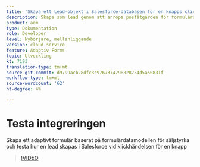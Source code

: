 ```yaml
---
title: 'Skapa ett Lead-objekt i Salesforce-databasen för en knapps click-händelse '
description: Skapa som lead genom att anropa poståtgärden för formulärdatamodellen
product: aem
type: Dokumentation
role: Developer
level: Nybörjare, mellanliggande
version: cloud-service
feature: Adaptiv Forms
topic: Utveckling
kt: 7193
translation-type: tm+mt
source-git-commit: d9799acb28dfc3c9767374798828754d5a50831f
workflow-type: tm+mt
source-wordcount: '62'
ht-degree: 4%

---
```



# Testa integreringen

Skapa ett adaptivt formulär baserat på formulärdatamodellen för säljstyrka och testa hur en lead skapas i Salesforce vid klickhändelsen för en knapp

>[!VIDEO](https://video.tv.adobe.com/v/331892?quality=12&learn=on)


